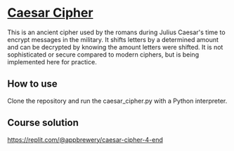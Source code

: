 # [Caesar Cipher](https://en.wikipedia.org/wiki/Caesar_cipher)

This is an ancient cipher used by the romans during Julius Caesar's time to encrypt messages in the military. It shifts letters by a determined amount and can be decrypted by knowing the amount letters were shifted. It is not sophisticated or secure compared to modern ciphers, but is being implemented here for practice.

## How to use

Clone the repository and run the caesar_cipher.py with a Python interpreter.

## Course solution

https://replit.com/@appbrewery/caesar-cipher-4-end